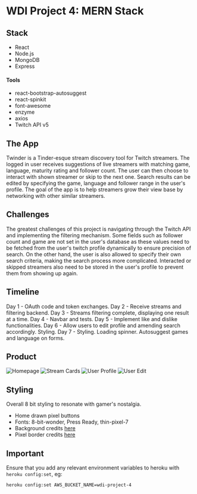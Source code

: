 # WDI Project 4: MERN Stack

## Stack

- React
- Node.js
- MongoDB
- Express

#### Tools

- react-bootstrap-autosuggest
- react-spinkit
- font-awesome
- enzyme
- axios
- Twitch API v5

## The App

Twinder is a Tinder-esque stream discovery tool for Twitch streamers. The logged in user receives suggestions of live streamers with matching game, language, maturity rating and follower count. The user can then choose to interact with shown streamer or skip to the next one. Search results can be edited by specifying the game, language and follower range in the user's profile. The goal of the app is to help streamers grow their view base by networking with other similar streamers.

## Challenges

The greatest challenges of this project is navigating through the Twitch API and implementing the filtering mechanism. Some fields such as follower count and game are not set in the user's database as these values need to be fetched from the user's twitch profile dynamically to ensure precision of search. On the other hand, the user is also allowed to specify their own search criteria, making the search process more complicated. Interacted or skipped streamers also need to be stored in the user's profile to prevent them from showing up again. 

## Timeline 
Day 1 - OAuth code and token exchanges.
Day 2 - Receive streams and filtering backend.
Day 3 - Streams filtering complete, displaying one result at a time.
Day 4 - Navbar and tests.
Day 5 - Implement like and dislike functionalities.
Day 6 - Allow users to edit profile and amending search accordingly. Styling.
Day 7 - Styling. Loading spinner. Autosuggest games and language on forms.

## Product
![Homepage](https://imgur.com/xs7tQ1F.png)
![Stream Cards](https://imgur.com/W1WA20s.png)
![User Profile](https://imgur.com/bcVPuPD.png)
![User Edit](https://imgur.com/J8dLNTZ.png)

## Styling 

Overall 8 bit styling to resonate with gamer's nostalgia. 
- Home drawn pixel buttons
- Fonts: 8-bit-wonder, Press Ready, thin-pixel-7
- Background credits [here](https://imgur.com/gallery/VZ9H2)
- Pixel border credits [here](https://codepen.io/albpara/pen/xDBvc?q=8+bit&limit=all&type=type-pens)

## Important

Ensure that you add any relevant environment variables to heroku with `heroku config:set`, eg:

`heroku config:set AWS_BUCKET_NAME=wdi-project-4`
